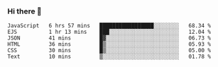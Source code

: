 ### Hi there 👋

<!--START_SECTION:waka-->

```text
JavaScript   6 hrs 57 mins   █████████████████░░░░░░░░   68.34 %
EJS          1 hr 13 mins    ███░░░░░░░░░░░░░░░░░░░░░░   12.04 %
JSON         41 mins         █▓░░░░░░░░░░░░░░░░░░░░░░░   06.73 %
HTML         36 mins         █▒░░░░░░░░░░░░░░░░░░░░░░░   05.93 %
CSS          30 mins         █▒░░░░░░░░░░░░░░░░░░░░░░░   05.00 %
Text         10 mins         ▒░░░░░░░░░░░░░░░░░░░░░░░░   01.78 %
```

<!--END_SECTION:waka-->
<!--
**Boombag0607/Boombag0607** is a ✨ _special_ ✨ repository because its `README.md` (this file) appears on your GitHub profile.

Here are some ideas to get you started:

- 🔭 I’m currently working on ...
- 🌱 I’m currently learning ...
- 👯 I’m looking to collaborate on ...
- 🤔 I’m looking for help with ...
- 💬 Ask me about ...
- 📫 How to reach me: ...
- 😄 Pronouns: ...
- ⚡ Fun fact: ...
-->
